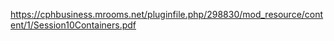 https://cphbusiness.mrooms.net/pluginfile.php/298830/mod_resource/content/1/Session10Containers.pdf
